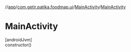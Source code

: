 //[app](../../../index.md)/[com.getir.patika.foodmap.ui](../index.md)/[MainActivity](index.md)/[MainActivity](-main-activity.md)

# MainActivity

[androidJvm]\
constructor()
